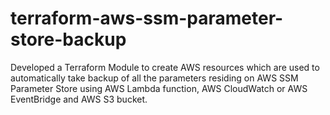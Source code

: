 # terraform-aws-ssm-parameter-store-backup
Developed a Terraform Module to create AWS resources which are used to automatically take backup of all the parameters residing on AWS SSM Parameter Store using AWS Lambda function, AWS CloudWatch or AWS EventBridge and AWS S3 bucket.
